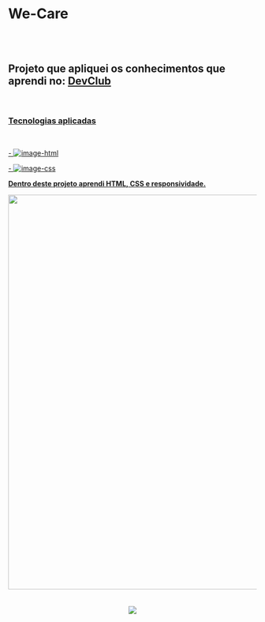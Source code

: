 <h1> We-Care </h1>
<br>
<br>
 <h2> Projeto que apliquei os conhecimentos que aprendi no: <a href="https://rodolfomori.com.br/devclub"> DevClub </h2> 
<br>
 
 <h3> Tecnologias aplicadas </h3>
 <br>
  <P> - <img src="https://img.shields.io/badge/HTML5-E34F26?style=for-the-badge&logo=html5&logoColor=white " alt="image-html" /> </p>
  <P> - <img src="https://img.shields.io/badge/CSS3-1572B6?style=for-the-badge&logo=css3&logoColor=white " alt="image-css" />
 <p> <b> Dentro deste projeto aprendi HTML, CSS e responsividade. </b> </p> 

 <section align="center">
    <img src="https://raw.githubusercontent.com/michaelcharlesdm/We-Care/16ae9cebd4a971463b0fc6ad09aeb9ea593dddf1/assets/we%20care%20-%20desktop.png " width="800px"/>
 </section>
 <br>
 <br>
   <div align="center" >
    <img src="https://github.com/michaelcharlesdm/We-Care/blob/master/assets/we%20care%20-%20mobile.png?raw=true "/> 
   </div>
